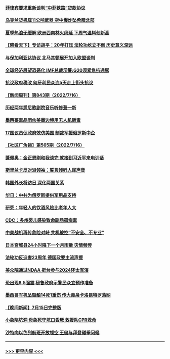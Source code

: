#### [菲律宾要求重新谈判“中菲铁路”贷款协议](../pages/prog202/a103481252.md?t=07172251) 
#### [乌克兰货机载11公吨武器 空中爆炸坠希腊北部](../pages/prog202/a103481043.md?t=07172251) 
#### [夏季热浪无缓解 欧洲西南林火绵延 下周气温料创新高](../pages/prog202/a103481129.md?t=07172251) 
#### [【晓看天下】专访胡平：20年打压 法轮功屹立不倒 历史意义深远](../pages/prog202/a102625912.md?t=07172251) 
#### [与保加利亚达协议 北马其顿展开加入欧盟谈判](../pages/prog202/a103481082.md?t=07172251) 
#### [全球经济展望恐恶化 IMF总裁示警:G20须紧急抗通膨](../pages/prog202/a103481073.md?t=07172251) 
#### [抗议政府税改 匈牙利民众连5天走上街头抗议](../pages/prog202/a103481056.md?t=07172251) 
#### [【新闻周刊】第843期（2022/7/16）](../pages/prog202/a103480909.md?t=07172251) 
#### [历经两年悉尼歌剧院音乐听修葺一新](../pages/prog202/a103480882.md?t=07172251) 
#### [墨西哥毒品团伙美墨边境用无人机贩毒](../pages/prog202/a103480886.md?t=07172251) 
#### [17国议员促政府效仿美国 制裁军援俄罗斯中企](../pages/prog202/a103480858.md?t=07172251) 
#### [【社区广角镜】第565期（2022/7/16）](../pages/prog202/a103480847.md?t=07172251) 
#### [蓬佩奥：金正恩刚和我谈完 就接到习近平来电训话](../pages/prog202/a103480840.md?t=07172251) 
#### [斯里兰卡反对派领袖：誓言倾听人民声音](../pages/prog202/a103480762.md?t=07172251) 
#### [韩国外长将访日 深化两国关系](../pages/prog202/a103480758.md?t=07172251) 
#### [华日：中共为俄罗斯提供军用品支持](../pages/prog202/a103480676.md?t=07172251) 
#### [研究：年轻人的饮酒风险比老年人大](../pages/prog202/a103480681.md?t=07172251) 
#### [CDC：多州婴儿感染致命副肠孤病毒](../pages/prog202/a103480673.md?t=07172251) 
#### [中美战机再传危险对峙 共机被控“不安全、不专业”](../pages/prog202/a103480615.md?t=07172251) 
#### [日本宫城县24小时降下一个月雨量 灾情频传](../pages/prog202/a103480607.md?t=07172251) 
#### [法轮功反迫害23周年 德国政要主流声援](../pages/prog202/a103480392.md?t=07172251) 
#### [美众院通过NDAA 挺台参与2024环太军演](../pages/prog202/a103480463.md?t=07172251) 
#### [恐出现8.5强震 秘鲁政府示警民众宜预作准备](../pages/prog202/a103480487.md?t=07172251) 
#### [墨西哥军机坠毁酿14死1重伤 传大毒枭卡洛昆特罗落网](../pages/prog202/a103480432.md?t=07172251) 
#### [【晚间新闻】7月15日完整版](../pages/prog202/a103480428.md?t=07172251) 
#### [小象陷坑洞 母象死守坑口昏厥 救援队CPR救命](../pages/prog202/a103479713.md?t=07172251) 
#### [沙特向以色列航班开放领空 王储与拜登碰拳问候](../pages/prog202/a103480292.md?t=07172251) 

----
#### [ >>> 更早内容 <<< ](../indexes/prog202-earlier.md)
